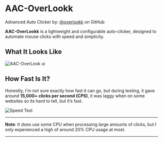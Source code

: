 # AAC-OverLookk
Advanced Auto Clicker by: [@overlookk](https://github.com/overlookk) on GitHub

**AAC-OverLookk** is a lightweight and configurable auto-clicker, designed to automate mouse clicks with speed and simplicity.

## What It Looks Like
![AAC-OverLook ui](https://github.com/user-attachments/assets/8ce27389-c62b-4f38-b03d-e1362ebe0f73)


## How Fast Is It?
Honestly, I'm not sure exactly how fast it can go, but during testing, it gave around **15,000+ clicks per second (CPS)**, it was laggy when on some websites so its hard to tell, but it’s fast.

![Speed Test](https://github.com/user-attachments/assets/b3f65c3f-8792-4df3-83ca-7fd3fb310a8c)

---

**Note**: It does use some CPU when processing large amounts of clicks, but I only experienced a high of around 20% CPU usage at most.

---
